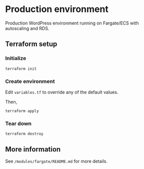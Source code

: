 # Production environment

Production WordPress environment running on Fargate/ECS with autoscaling and RDS.

## Terraform setup

### Initialize

```
terraform init
```

### Create environment

Edit `variables.tf` to override any of the default values.

Then,
```
terraform apply
```

### Tear down

```
terraform destroy
```

## More information

See `/modules/fargate/README.md` for more details.
